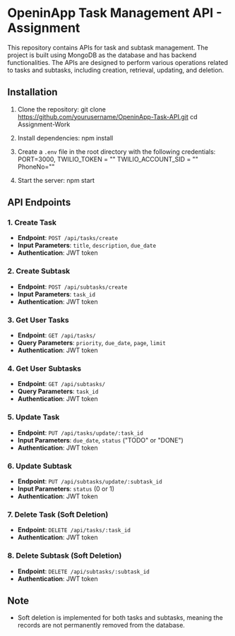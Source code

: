 # OpeninApp Task Management API - Assignment

This repository contains APIs for task and subtask management. The project is built using MongoDB as the database and has backend functionalities. The APIs are designed to perform various operations related to tasks and subtasks, including creation, retrieval, updating, and deletion.

## Installation

1. Clone the repository:
   git clone https://github.com/yourusername/OpeninApp-Task-API.git
   cd Assignment-Work
  

2. Install dependencies:
   npm install

3. Create a `.env` file in the root directory with the following credentials:
   PORT=3000,
   TWILIO_TOKEN = ""
   TWILIO_ACCOUNT_SID = ""
   PhoneNo=""

4. Start the server:
    npm start
 
## API Endpoints

### 1. Create Task
- **Endpoint**: `POST /api/tasks/create`
- **Input Parameters**: `title`, `description`, `due_date`
- **Authentication**: JWT token

### 2. Create Subtask
- **Endpoint**: `POST /api/subtasks/create`
- **Input Parameters**: `task_id`
- **Authentication**: JWT token

### 3. Get User Tasks
- **Endpoint**: `GET /api/tasks/`
- **Query Parameters**: `priority`, `due_date`, `page`, `limit`
- **Authentication**: JWT token

### 4. Get User Subtasks
- **Endpoint**: `GET /api/subtasks/`
- **Query Parameters**: `task_id`
- **Authentication**: JWT token

### 5. Update Task
- **Endpoint**: `PUT /api/tasks/update/:task_id`
- **Input Parameters**: `due_date`, `status` ("TODO" or "DONE")
- **Authentication**: JWT token

### 6. Update Subtask
- **Endpoint**: `PUT /api/subtasks/update/:subtask_id`
- **Input Parameters**: `status` (0 or 1)
- **Authentication**: JWT token

### 7. Delete Task (Soft Deletion)
- **Endpoint**: `DELETE /api/tasks/:task_id`
- **Authentication**: JWT token

### 8. Delete Subtask (Soft Deletion)
- **Endpoint**: `DELETE /api/subtasks/:subtask_id`
- **Authentication**: JWT token

## Note
- Soft deletion is implemented for both tasks and subtasks, meaning the records are not permanently removed from the database.
